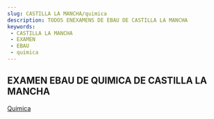 ```yaml
---
slug: CASTILLA LA MANCHA/quimica
description: TODOS ENEXAMENS DE EBAU DE CASTILLA LA MANCHA
keywords:
 - CASTILLA LA MANCHA
 - EXAMEN
 - EBAU
 - quimica
---
```

## EXAMEN EBAU DE QUIMICA DE CASTILLA LA MANCHA
[Quimica](https://drive.google.com/drive/folders/1hldtSyFGfCapR5MYgKEH7hiTSrsk0vCF?usp=sharing)